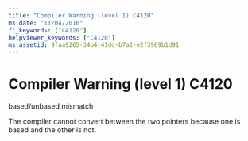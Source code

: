 ```yaml
---
title: "Compiler Warning (level 1) C4120"
ms.date: "11/04/2016"
f1_keywords: ["C4120"]
helpviewer_keywords: ["C4120"]
ms.assetid: 9faa9265-34b4-41dd-b7a2-e2f3969b1d91
---
```

# Compiler Warning (level 1) C4120

based/unbased mismatch

The compiler cannot convert between the two pointers because one is based and the other is not.